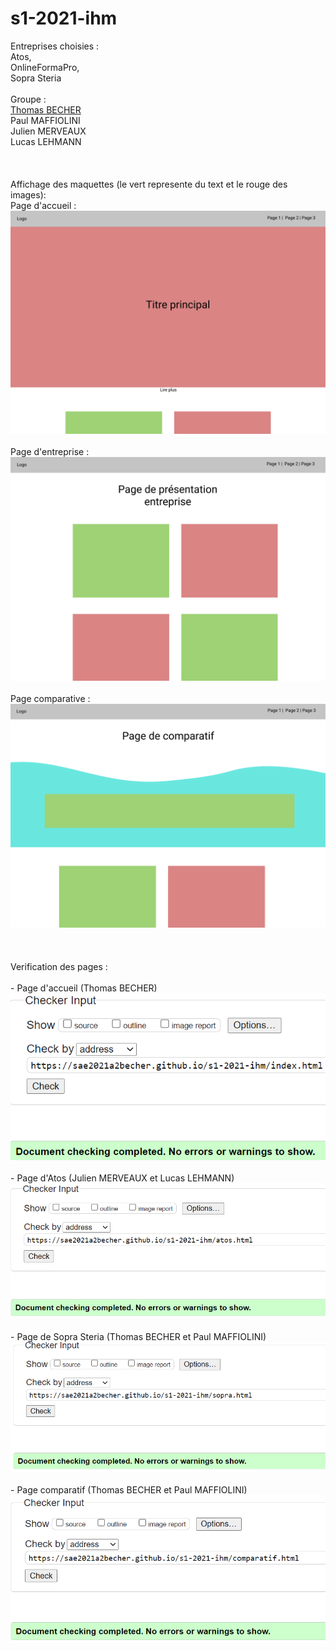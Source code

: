 # s1-2021-ihm
Entreprises choisies : <br>
Atos, <br>
OnlineFormaPro,<br>
Sopra Steria<br><br>
Groupe :<br>
    [Thomas BECHER](mailto:thomas.becher@edu.univ-fconte.fr?subject=[SAE_S1.06-A2])<br>
    Paul MAFFIOLINI<br>
    Julien MERVEAUX<br>
    Lucas LEHMANN<br><br>
    <br><br>Affichage des maquettes (le vert represente du text et le rouge des images):
    <br>
    Page d'accueil : <br>
    ![Accueil](https://github.com/sae2021a2BECHER/s1-2021-ihm/blob/main/images/pagehome.png)<br><br>
    Page d'entreprise : <br>
    ![Page d'entreprise](https://github.com/sae2021a2BECHER/s1-2021-ihm/blob/main/images/pageentreprise.png)<br><br>
    Page comparative : <br>
    ![Page comparative](https://github.com/sae2021a2BECHER/s1-2021-ihm/blob/main/images/pagecomparatif.png)<br><br>
    <br><br>
    Verification des pages :
    <br><br>
    - Page d'accueil (Thomas BECHER)<br>
    ![Page comparative](https://github.com/sae2021a2BECHER/s1-2021-ihm/blob/main/ressources/validation-index.png)<br><br>
    - Page d'Atos (Julien MERVEAUX et Lucas LEHMANN)<br>
    ![Page comparative](https://github.com/sae2021a2BECHER/s1-2021-ihm/blob/main/ressources/validation-atos.png)<br><br>
    - Page de Sopra Steria (Thomas BECHER et Paul MAFFIOLINI)<br>
    ![Page comparative](https://github.com/sae2021a2BECHER/s1-2021-ihm/blob/main/ressources/validation-sopra.png)<br><br>
    - Page comparatif (Thomas BECHER et Paul MAFFIOLINI)<br>
    ![Page comparative](https://github.com/sae2021a2BECHER/s1-2021-ihm/blob/main/ressources/validation-compa.png)<br><br>
